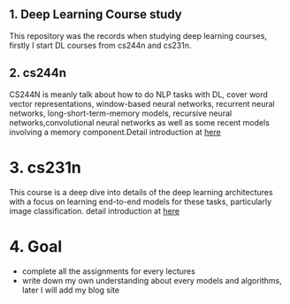 ## 1. Deep Learning Course study

This repository was the records when studying deep learning courses, firstly I start DL courses from cs244n and cs231n.

## 2. cs244n
CS244N is meanly talk about how to do NLP tasks with DL,  cover word vector representations, window-based neural networks, recurrent neural networks, long-short-term-memory models,
 recursive neural networks,convolutional neural networks as well as some recent models involving a memory component.Detail introduction at [here](http://web.stanford.edu/class/cs224n/)
 
 # 3. cs231n
 This course is a deep dive into details of the deep learning architectures with a focus on learning end-to-end models for these tasks, particularly image classification.
 detail introduction at [here](http://cs231n.stanford.edu/)
 
 # 4. Goal
 - complete all the assignments for every lectures
 - write down my own understanding about every models and algorithms, later I will add my blog site
